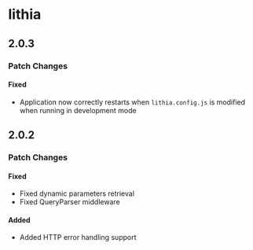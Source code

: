 # lithia

## 2.0.3

### Patch Changes

#### Fixed

- Application now correctly restarts when `lithia.config.js` is modified when running in development mode

## 2.0.2

### Patch Changes

#### Fixed

- Fixed dynamic parameters retrieval
- Fixed QueryParser middleware

#### Added

- Added HTTP error handling support
